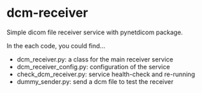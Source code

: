 # dcm-receiver
Simple dicom file receiver service with pynetdicom package.

In the each code, you could find...
- dcm_receiver.py: a class for the main receiver service
- dcm_receiver_config.py: configuration of the service
- check_dcm_receiver.py: service health-check and re-running
- dummy_sender.py: send a dcm file to test the receiver